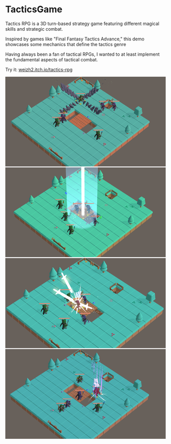# TacticsGame
Tactics RPG is a 3D turn-based strategy game featuring different magical skills and strategic combat.

Inspired by games like "Final Fantasy Tactics Advance," this demo showcases some mechanics that define the tactics genre

Having always been a fan of tactical RPGs, I wanted to at least implement the fundamental aspects of tactical combat.

Try it: [weizh2.itch.io/tactics-rpg](https://weizh2.itch.io/tactics-rpg)


![image1](Images/img1.png)
![image2](Images/img2.png)
![image3](Images/img3.png)
![image4](Images/img4.png)
